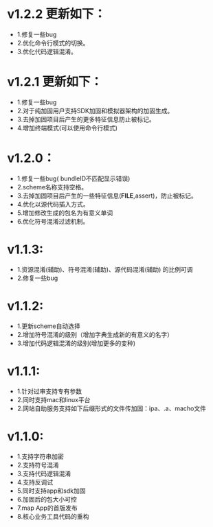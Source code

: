 # v1.2.2 更新如下：
* 1.修复一些bug
* 2.优化命令行模式的切换。
* 3.优化代码逻辑混淆。

# v1.2.1 更新如下：
* 1.修复一些bug
* 2.对于纯加固用户支持SDK加固和模拟器架构的加固生成。
* 3.去掉加固项目后产生的更多特征信息防止被标记。
* 4.增加终端模式(可以使用命令行模式)

# v1.2.0：
* 1.修复一些bug( bundleID不匹配显示错误)
* 2.scheme名称支持空格。
* 3.去掉加固项目后产生的一些特征信息(__FILE__,assert)，防止被标记。
* 4.优化以源代码插入方式。
* 5.增加修改生成的包名为有意义单词
* 6.优化符号混淆过滤机制。

# v1.1.3:
 * 1.资源混淆(辅助)、符号混淆(辅助)、源代码混淆(辅助) 的比例可调
 * 2.修复一些bug

# v1.1.2:
* 1.更新scheme自动选择
* 2.增加符号混淆的级别（增加字典生成新的有意义的名字）
* 3.增加代码逻辑混淆的级别(增加更多的变种)

# v1.1.1:
* 1.针对过审支持专有参数 
* 2.同时支持mac和linux平台 
* 2.网站自助服务支持如下后缀形式的文件传加固：ipa、.a、macho文件 

# v1.1.0:
* 1.支持字符串加密  
* 2.支持符号混淆  
* 3.支持代码逻辑混淆   
* 4.支持反调试  
* 5.同时支持app和sdk加固 
* 6.加固后的包大小可控 
* 7.map App的首版发布
* 8.核心业务工具代码的重构